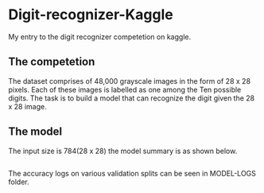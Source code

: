 # Digit-recognizer-Kaggle
My entry to the digit recognizer competetion on kaggle. 

## The competetion 

The dataset comprises of 48,000 grayscale images in the form of 28 x 28 pixels. Each of these images is labelled as one among the Ten possible digits. The task is to build a model that can recognize the digit given the 28 x 28 image.

## The model

The input size is 784(28 x 28) the model summary is as shown below.
 
<img src="">

The accuracy logs on various validation splits can be seen in MODEL-LOGS folder.  
